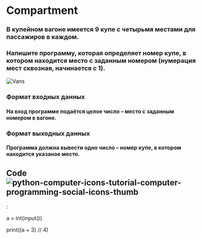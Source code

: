 # Compartment

### В купейном вагоне имеется 9 купе с четырьмя местами для пассажиров в каждом.
### Напишите программу, которая определяет номер купе, в котором находится место с заданным номером (нумерация мест сквозная, начинается с 1).

![Vans](https://user-images.githubusercontent.com/101666279/231869502-d265bce1-7143-4f26-9544-8709191e4d48.png)

### Формат входных данных
#### На вход программе подаётся целое число – место с заданным номером в вагоне.

### Формат выходных данных
#### Программа должна вывести одно число – номер купе, в котором находится указаное место.

## Code ![python-computer-icons-tutorial-computer-programming-social-icons-thumb](https://user-images.githubusercontent.com/101666279/233022735-7edbac64-8938-4524-82de-a46c036b86cd.jpg)
:

a = int(input())

print((a + 3) // 4)
